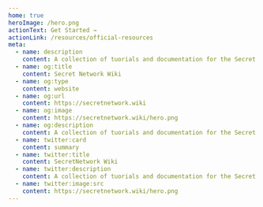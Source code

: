 ```yaml
---
home: true
heroImage: /hero.png
actionText: Get Started →
actionLink: /resources/official-resources
meta:
  - name: description
    content: A collection of tuorials and documentation for the Secret Network.
  - name: og:title
    content: Secret Network Wiki
  - name: og:type
    content: website
  - name: og:url
    content: https://secretnetwork.wiki
  - name: og:image
    content: https://secretnetwork.wiki/hero.png
  - name: og:description
    content: A collection of tuorials and documentation for the Secret Network.
  - name: twitter:card
    content: summary
  - name: twitter:title
    content: SecretNetwork Wiki
  - name: twitter:description
    content: A collection of tuorials and documentation for the Secret Network.
  - name: twitter:image:src
    content: https://secretnetwork.wiki/hero.png
---
```

